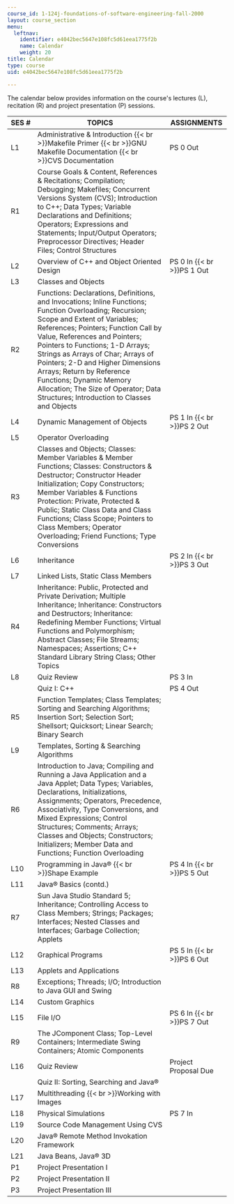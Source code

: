 ```yaml
---
course_id: 1-124j-foundations-of-software-engineering-fall-2000
layout: course_section
menu:
  leftnav:
    identifier: e4042bec5647e108fc5d61eea1775f2b
    name: Calendar
    weight: 20
title: Calendar
type: course
uid: e4042bec5647e108fc5d61eea1775f2b

---
```


The calendar below provides information on the course's lectures (L), recitation (R) and project presentation (P) sessions.

| SES # | TOPICS | ASSIGNMENTS |
| --- | --- | --- |
| L1 | Administrative & Introduction  {{< br >}}Makefile Primer  {{< br >}}GNU Makefile Documentation  {{< br >}}CVS Documentation | PS 0 Out |
| R1 | Course Goals & Content, References & Recitations; Compilation; Debugging; Makefiles; Concurrent Versions System (CVS); Introduction to C++; Data Types; Variable Declarations and Definitions; Operators; Expressions and Statements; Input/Output Operators; Preprocessor Directives; Header Files; Control Structures |  |
| L2 | Overview of C++ and Object Oriented Design | PS 0 In  {{< br >}}PS 1 Out |
| L3 | Classes and Objects |  |
| R2 | Functions: Declarations, Definitions, and Invocations; Inline Functions; Function Overloading; Recursion; Scope and Extent of Variables; References; Pointers; Function Call by Value, References and Pointers; Pointers to Functions; 1-D Arrays; Strings as Arrays of Char; Arrays of Pointers; 2-D and Higher Dimensions Arrays; Return by Reference Functions; Dynamic Memory Allocation; The Size of Operator; Data Structures; Introduction to Classes and Objects |  |
| L4 | Dynamic Management of Objects | PS 1 In  {{< br >}}PS 2 Out |
| L5 | Operator Overloading |  |
| R3 | Classes and Objects; Classes: Member Variables & Member Functions; Classes: Constructors & Destructor; Constructor Header Initialization; Copy Constructors; Member Variables & Functions Protection: Private, Protected & Public; Static Class Data and Class Functions; Class Scope; Pointers to Class Members; Operator Overloading; Friend Functions; Type Conversions |  |
| L6 | Inheritance | PS 2 In  {{< br >}}PS 3 Out |
| L7 | Linked Lists, Static Class Members |  |
| R4 | Inheritance: Public, Protected and Private Derivation; Multiple Inheritance; Inheritance: Constructors and Destructors; Inheritance: Redefining Member Functions; Virtual Functions and Polymorphism; Abstract Classes; File Streams; Namespaces; Assertions; C++ Standard Library String Class; Other Topics |  |
| L8 | Quiz Review | PS 3 In |
|  | Quiz I: C++ | PS 4 Out |
| R5 | Function Templates; Class Templates; Sorting and Searching Algorithms; Insertion Sort; Selection Sort; Shellsort; Quicksort; Linear Search; Binary Search |  |
| L9 | Templates, Sorting & Searching Algorithms |  |
| R6 | Introduction to Java; Compiling and Running a Java Application and a Java Applet; Data Types; Variables, Declarations, Initializations, Assignments; Operators, Precedence, Associativity, Type Conversions, and Mixed Expressions; Control Structures; Comments; Arrays; Classes and Objects; Constructors; Initializers; Member Data and Functions; Function Overloading |  |
| L10 | Programming in Java®  {{< br >}}Shape Example | PS 4 In  {{< br >}}PS 5 Out |
| L11 | Java® Basics (contd.) |  |
| R7 | Sun Java Studio Standard 5; Inheritance; Controlling Access to Class Members; Strings; Packages; Interfaces; Nested Classes and Interfaces; Garbage Collection; Applets |  |
| L12 | Graphical Programs | PS 5 In  {{< br >}}PS 6 Out |
| L13 | Applets and Applications |  |
| R8 | Exceptions; Threads; I/O; Introduction to Java GUI and Swing |  |
| L14 | Custom Graphics |  |
| L15 | File I/O | PS 6 In  {{< br >}}PS 7 Out |
| R9 | The JComponent Class; Top-Level Containers; Intermediate Swing Containers; Atomic Components |  |
| L16 | Quiz Review | Project Proposal Due |
|  | Quiz II: Sorting, Searching and Java® |  |
| L17 | Multithreading  {{< br >}}Working with Images |  |
| L18 | Physical Simulations | PS 7 In |
| L19 | Source Code Management Using CVS |  |
| L20 | Java® Remote Method Invokation Framework |  |
| L21 | Java Beans, Java® 3D |  |
| P1 | Project Presentation I |  |
| P2 | Project Presentation II |  |
| P3 | Project Presentation III |
